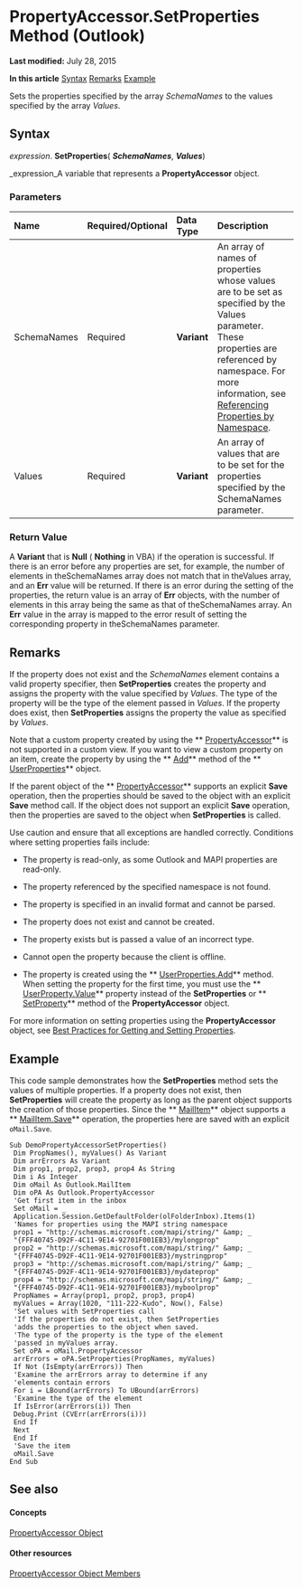 
# PropertyAccessor.SetProperties Method (Outlook)

 **Last modified:** July 28, 2015

 **In this article**
 [Syntax](#sectionSection0)
 [Remarks](#sectionSection1)
 [Example](#sectionSection2)


Sets the properties specified by the array  _SchemaNames_ to the values specified by the array _Values_.


## Syntax
<a name="sectionSection0"> </a>

 _expression_. **SetProperties**( **_SchemaNames_**,  **_Values_**)

 _expression_A variable that represents a  **PropertyAccessor** object.


### Parameters



|**Name**|**Required/Optional**|**Data Type**|**Description**|
|:-----|:-----|:-----|:-----|
|SchemaNames|Required| **Variant**|An array of names of properties whose values are to be set as specified by the Values parameter. These properties are referenced by namespace. For more information, see [Referencing Properties by Namespace](c1c7bfa9-64d7-81d2-84e7-f0a4c57780b3.md).|
|Values|Required| **Variant**|An array of values that are to be set for the properties specified by the SchemaNames parameter.|

### Return Value

A  **Variant** that is **Null** ( **Nothing** in VBA) if the operation is successful. If there is an error before any properties are set, for example, the number of elements in theSchemaNames array does not match that in theValues array, and an **Err** value will be returned. If there is an error during the setting of the properties, the return value is an array of **Err** objects, with the number of elements in this array being the same as that of theSchemaNames array. An **Err** value in the array is mapped to the error result of setting the corresponding property in theSchemaNames parameter.


## Remarks
<a name="sectionSection1"> </a>

If the property does not exist and the  _SchemaNames_ element contains a valid property specifier, then **SetProperties** creates the property and assigns the property with the value specified by _Values_. The type of the property will be the type of the element passed in  _Values_. If the property does exist, then  **SetProperties** assigns the property the value as specified by _Values_. 

Note that a custom property created by using the  ** [PropertyAccessor](2fc91e13-703c-3ec9-9066-ffee7144306c.md)** is not supported in a custom view. If you want to view a custom property on an item, create the property by using the ** [Add](88b86622-2234-77be-41e7-b76b0b3a75ad.md)** method of the ** [UserProperties](20b49c86-d74f-9bda-382c-559af278c148.md)** object.

If the parent object of the  ** [PropertyAccessor](2fc91e13-703c-3ec9-9066-ffee7144306c.md)** supports an explicit **Save** operation, then the properties should be saved to the object with an explicit **Save** method call. If the object does not support an explicit **Save** operation, then the properties are saved to the object when **SetProperties** is called.

Use caution and ensure that all exceptions are handled correctly. Conditions where setting properties fails include:


- The property is read-only, as some Outlook and MAPI properties are read-only.
    
- The property referenced by the specified namespace is not found.
    
- The property is specified in an invalid format and cannot be parsed.
    
- The property does not exist and cannot be created.
    
- The property exists but is passed a value of an incorrect type.
    
- Cannot open the property because the client is offline.
    
- The property is created using the  ** [UserProperties.Add](88b86622-2234-77be-41e7-b76b0b3a75ad.md)** method. When setting the property for the first time, you must use the ** [UserProperty.Value](9f313262-ffd4-3245-f516-bc2d62d6f33a.md)** property instead of the **SetProperties** or ** [SetProperty](2a97c11d-3f5f-65fe-23d6-8efa40dca303.md)** method of the **PropertyAccessor** object.
    


For more information on setting properties using the  **PropertyAccessor** object, see [Best Practices for Getting and Setting Properties](ec087bf8-cfac-9b20-3cb2-3bd308c5c63d.md).


## Example
<a name="sectionSection2"> </a>

This code sample demonstrates how the  **SetProperties** method sets the values of multiple properties. If a property does not exist, then **SetProperties** will create the property as long as the parent object supports the creation of those properties. Since the ** [MailItem](14197346-05d2-0250-fa4c-4a6b07daf25f.md)** object supports a ** [MailItem.Save](7d7b5f22-4749-e908-41a7-12a4c730c695.md)** operation, the properties here are saved with an explicit `oMail.Save`.


```
Sub DemoPropertyAccessorSetProperties() 
 Dim PropNames(), myValues() As Variant 
 Dim arrErrors As Variant 
 Dim prop1, prop2, prop3, prop4 As String 
 Dim i As Integer 
 Dim oMail As Outlook.MailItem 
 Dim oPA As Outlook.PropertyAccessor 
 'Get first item in the inbox 
 Set oMail = _ 
 Application.Session.GetDefaultFolder(olFolderInbox).Items(1) 
 'Names for properties using the MAPI string namespace 
 prop1 = "http://schemas.microsoft.com/mapi/string/" &amp; _ 
 "{FFF40745-D92F-4C11-9E14-92701F001EB3}/mylongprop" 
 prop2 = "http://schemas.microsoft.com/mapi/string/" &amp; _ 
 "{FFF40745-D92F-4C11-9E14-92701F001EB3}/mystringprop" 
 prop3 = "http://schemas.microsoft.com/mapi/string/" &amp; _ 
 "{FFF40745-D92F-4C11-9E14-92701F001EB3}/mydateprop" 
 prop4 = "http://schemas.microsoft.com/mapi/string/" &amp; _ 
 "{FFF40745-D92F-4C11-9E14-92701F001EB3}/myboolprop" 
 PropNames = Array(prop1, prop2, prop3, prop4) 
 myValues = Array(1020, "111-222-Kudo", Now(), False) 
 'Set values with SetProperties call 
 'If the properties do not exist, then SetProperties 
 'adds the properties to the object when saved. 
 'The type of the property is the type of the element 
 'passed in myValues array. 
 Set oPA = oMail.PropertyAccessor 
 arrErrors = oPA.SetProperties(PropNames, myValues) 
 If Not (IsEmpty(arrErrors)) Then 
 'Examine the arrErrors array to determine if any 
 'elements contain errors 
 For i = LBound(arrErrors) To UBound(arrErrors) 
 'Examine the type of the element 
 If IsError(arrErrors(i)) Then 
 Debug.Print (CVErr(arrErrors(i))) 
 End If 
 Next 
 End If 
 'Save the item 
 oMail.Save 
End Sub
```


## See also
<a name="sectionSection2"> </a>


#### Concepts


 [PropertyAccessor Object](2fc91e13-703c-3ec9-9066-ffee7144306c.md)
#### Other resources


 [PropertyAccessor Object Members](3356e345-8878-0ed7-6783-1e49ddecc066.md)
